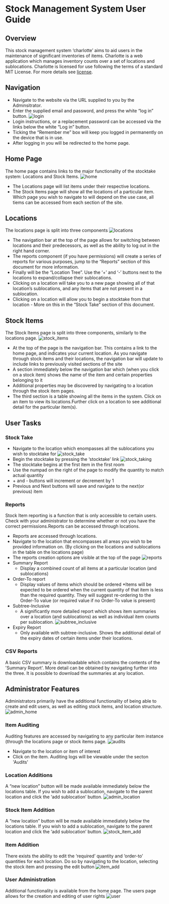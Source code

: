 # Stock Management System User Guide

## Overview
This stock management system ‘charlotte’ aims to aid users in the maintenance of significant inventories of items. Charlotte is a web application which manages inventory counts over a set of locations and sublocations. 
Charlotte is licensed for use following the terms of a standard MIT License. For more details see [license](LICENSE).

## Navigation
* Navigate to the website via the URL supplied to you by the Adminsitrator.
* Enter the supplied email and password, and press the white “log in” button.
![login](screenshots/login.png)
* Login instructions, or a replacement password can be accessed via the links below the white “Log in” button.
* Ticking the “Remember me” box will keep you logged in permanently on the device that is in use.
* After logging in you will be redirected to the home page.

## Home Page
The home page contains links to the major functionality of the stocktake system: Locations and Stock Items. 
![home](screenshots/home.png)
* The Locations page will list items under their respective locations.
* The Stock Items page will show all the locations of a particular item. 
Which page you wish to navigate to will depend on the use case, all tiems can be accessed from each section of the site.

## Locations
The locations page is split into three components
![locations](screenshots/locations.png)
* The navigation bar at the top of the page allows for switching between locations and their predecessors, as well as the ability to log out in the right hand corner.
* The reports component (if you have permissions) will create a series of reports for various purposes, jump to the “Reports” section of this document for more information.
* Finally will be the “Location Tree”. Use the ‘+’ and ‘-’ buttons next to the locations to expand/collapse their sublocations.
 * Clicking on a location will take you to a new page showing all of that location’s sublocations, and any items that are not present in a sublocation. 
 * Clicking on a location will allow you to begin a stocktake from that location - More on this in the “Stock Take” section of this document. 
 
## Stock Items
The Stock Items page is split into three components, similarly to the locations page. 
![stock_items](screenshots/stock_items.png)
* At the top of the page is the navigation bar. This contains a link to the home page, and indicates your current location. As you navigate through stock items and their locations, the navigation bar will update to include links to previously visited sections of the site
* A section immediately below the navigation bar which (when you click on a stock item) shows the name of the item and certain properties belonging to it
 * Additional properties may be discovered by navigating to a location through the stock item pages. 
* The third section is a table showing all the items in the system. Click on an item to view its locations.Further click on a location to see additional detail for the particular item(s).

## User Tasks
### Stock Take
* Navigate to the location which enompasses all the sublocations you wish to stocktake for
![stock_take](screenshots/stock_take.png)
* Begin the stocktake by pressing the ‘stocktake’ link
![stock_taking](screenshots/stock_taking.png)
* The stocktake begins at the first item in the first room
* Use the numpad on the right of the page to modify the quantity to match actual quantity
* \+ and - buttons will increment or decrement by 1
* Previous and Next buttons will save and navigate to the next(or previous) item

### Reports
Stock Item reporting is a function that is only accessible to certain users. Check with your administrator to determine whether or not you have the correct permissions.Reports can be accessed through locations.
* Reports are accessed through locations. 
* Navigate to the location that encompasses all areas you wish to be provided information on. (By clicking on the locations and sublocations in the table on the locations page)
* The reports creation options are visible at the top of the page
![reports](screenshots/reports.png)
* Summary Report
  * Display a combined count of all items at a particular location (and sublocations)
* Order-To report
  * Display values of items which should be ordered
    *Items will be expected to be ordered when the current quantity of that item is less than the required quantity. They will suggest re-ordering to the Order-To value (or required value if no Order-To value is present)
* Subtree-Inclusive
  * A significantly more detailed report which shows item summaries over a location (and sublocations) as well as individual item counts per sublocation. 
![subtree_inclusive](screenshots/report.png)
* Expiry Report
  * Only available with subtree-inclusive. Shows the additional detail of the expiry dates of certain items under their locations. 
  
### CSV Reports
A basic CSV summary is downloadable which contains the contents of the 'Summary Report'. More detail can be obtained by navigating further into the three. It is possible to download the summaries at any location.

## Administrator Features
Administrators primarily have the additional functionality of being able to create and edit users, as well as editing stock items, and location structure. 
![admin_home](screenshots/admin_home.png)

### Item Auditing
Auditing features are accessed by navigating to any particular item instance (through the locations page or stock items page.
![audits](screenshots/audits.png)
* Navigate to the location or item of interest
* Click on the item. Auditing logs will be viewable under the secton 'Audits'

### Location Additions
A “new location” button will be made available immediately below the locations table. If you wish to add a sublocation, navigate to the parent location and click the ‘add sublocation’ button.
![admin_location](screenshots/admin_location.png)

### Stock Item Addition
A “new location” button will be made available immediately below the locations table. If you wish to add a sublocation, navigate to the parent location and click the ‘add sublocation’ button.
![stock_item_add](screenshots/new_stock_item.png)

### Item Addition
There exists the ability to edit the ‘required’ quantity and ‘order-to’ quantities for each location. Do so by navigating to the location, selecting the stock item and pressing the edit button
![item_add](screenshots/add_item_sublocation.png)

### User Administration
Additional functionality is available from the home page. The users page allows for the creation and editing of user rights 
![user](screenshots/users.png)

